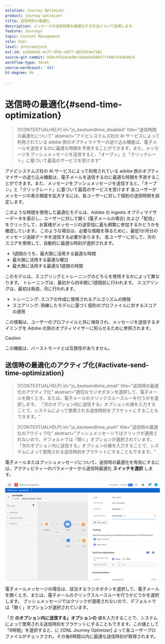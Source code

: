 ```yaml
---
solution: Journey Optimizer
product: journey optimizer
title: 送信時刻の最適化
description: メッセージの送信時間を最適化する方法について説明します。
feature: Journeys
topic: Content Management
role: User
level: Intermediate
exl-id: ec604e91-4c7f-459c-b6ff-d825919e7181
source-git-commit: 020c4fb18cbd0c10a6eb92865f7f0457e5db8bc0
workflow-type: tm+mt
source-wordcount: '483'
ht-degree: 0%

---
```


# 送信時の最適化{#send-time-optimization}

>[!CONTEXTUALHELP]
>id="jo_bestsendtime_disabled"
>title="送信時間の最適化について"
>abstract="アドビシステムズ社の AI サービスによって利用されている adobe 旅のオプティマイザーの送り込み機能は、電子メールを送信するのに最適な時期を予測することができます。また、メッセージをプッシュメッセージを送信すると、「オープン」と「クリックレート」に基づいて最高のサービスを受けます"

アドビシステムズ社の AI サービスによって利用されている adobe 旅のオプティマイザーの送り込み機能は、電子メールを送信するのに最適な時期を予測することができます。また、メッセージをプッシュメッセージを送信すると、「オープン」と「クリックレート」に基づいて最高のサービスを受けます 各ユーザーがメッセージの表示頻度を拡大するには、各ユーザーに対して個別の送信時間を設定します。

このような時間を使用した最適化モデルは、Adobe の ingests オプティマイザーデータを表示し、ユーザーに対して開く (電子メールの場合) および「配信」をクリックして、お客様がメッセージの送受信に最も頻繁に参加するかどうかを確認しています。 このような場合は、必要な情報を得るために、最低1か月分のメッセージ追跡データを送信する必要があります。 各ユーザーに対して、次のスコアを使用して、自動的に最適な時刻が選択されます。

* 1週間のうち、最大限に活用する最適な時間
* 最大限に活用する最適な曜日
* 最大限に活用する最適な1週間の時間

このモデルは、スコアリングとトレーニングのどちらを使用するかによって異なります。 トレーニングは、最初から四半期に1週間前に行われます。 スコアリングは、最初は毎週、月に行われます。

* トレーニング: スコアの作成に使用されるアルゴリズムの開発
* スコアリング: 熟練したモデルに基づく個別のプロファイルに対するスコアの適用

この情報は、ユーザーのプロファイルと共に保存され、メッセージを送信するタイミングを Adobe の旅のオプティマイザーに知らせるために参照されます。

>[!CAUTION]
>
>この機能は、バーストモードとは互換性がありません。

## 送信時の最適化のアクティブ化{#activate-send-time-optimization}

>[!CONTEXTUALHELP]
>id="jo_bestsendtime_email"
>title="送信時の最適化のアクティブ化"
>abstract="適切なラジオボタンを選択して、電子メールを開くとき、または、電子メールのクリックスルースルーを行うかを選択します。 「次のオプション内に送信する」オプションの値を入力することで、システムによって使用される送信時刻をブラケットにすることもできます。"

>[!CONTEXTUALHELP]
>id="jo_bestsendtime_push"
>title="送信時の最適化のアクティブ化"
>abstract="プッシュメッセージではクリックが適用されないので、デフォルトでは「開く」オプションが選択されています。 「次のオプション内に送信する」オプションの値を入力することで、システムによって使用される送信時刻をブラケットにすることもできます。"

電子メールまたはプッシュメッセージについて、送信時の最適化を有効にするには、アクティビティーのパラメーターから送信時最適化 **スイッチを選択** します。

![](../building-journeys/assets/jo-message5.png)

電子メールメッセージの場合は、該当するラジオボタンを選択して、電子メールを開くとき、または、電子メールのクリックスルースルーを行うかどうかを選択します。 プッシュメッセージではクリックが適用されないので、デフォルトでは「開く」オプションが選択されています。

「次 **のオプション内に送信する」オプションの** 値を入力することで、システムによって使用される送信時刻をブラケットにすることもできます。この値として「6時間」を選択すると、に [!DNL Journey Optimizer] よって各ユーザープロファイルがチェックされ、その後6時間以内に最適な送信時刻が取得されます。
